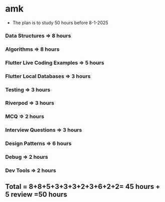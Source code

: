 # amk

- The plan is to study 50 hours before 8-1-2025

### Data Structures => 8 hours

### Algorithms => 8 hours

### Flutter Live Coding Examples => 5 hours

### Flutter Local Databases => 3 hours

### Testing => 3 hours

### Riverpod => 3 hours

### MCQ => 2 hours

### Interview Questions => 3 hours

### Design Patterns => 6 hours

### Debug => 2 hours

### Dev Tools => 2 hours

## Total = 8+8+5+3+3+3+2+3+6+2+2= 45 hours + 5 review =50 hours